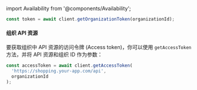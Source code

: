 import Availability from '@components/Availability';

```ts title="index.vue"
const token = await client.getOrganizationToken(organizationId);
```

#### 组织 API 资源

要获取组织中 API 资源的访问令牌 (Access token)，你可以使用 `getAccessToken` 方法，并将 API 资源和组织 ID 作为参数：

```ts title="index.vue"
const accessToken = await client.getAccessToken(
  'https://shopping.your-app.com/api',
  organizationId
);
```
